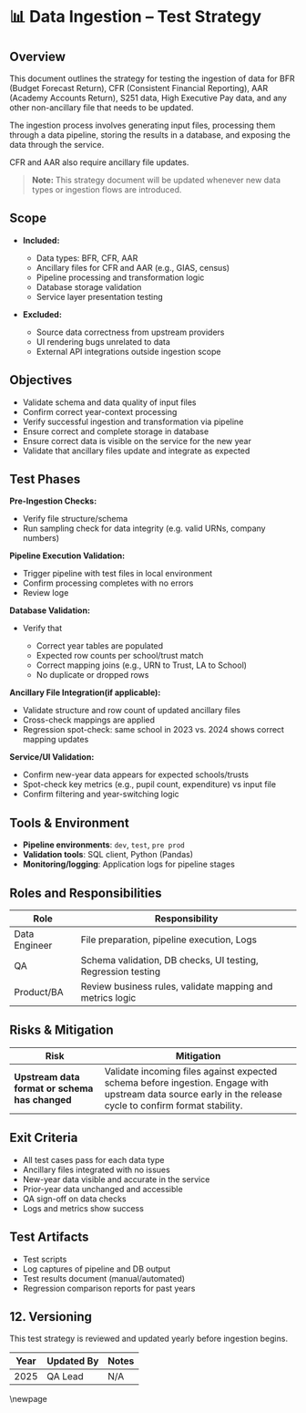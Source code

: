 ﻿# 📊 Data Ingestion – Test Strategy

## Overview

This document outlines the strategy for testing the ingestion of data for BFR (Budget Forecast Return), CFR (Consistent Financial Reporting), AAR (Academy Accounts Return), S251 data, High Executive Pay data, and any other non-ancillary file that needs to be updated.

The ingestion process involves generating input files, processing them through a data pipeline, storing the results in a database, and exposing the data through the service.

CFR and AAR also require ancillary file updates.

> **Note:** This strategy document will be updated whenever new data types or ingestion flows are introduced.

## Scope

- **Included:**
  - Data types: BFR, CFR, AAR
  - Ancillary files for CFR and AAR (e.g., GIAS, census)
  - Pipeline processing and transformation logic
  - Database storage validation
  - Service layer presentation testing

- **Excluded:**
  - Source data correctness from upstream providers
  - UI rendering bugs unrelated to data
  - External API integrations outside ingestion scope

## Objectives

- Validate schema and data quality of input files
- Confirm correct year-context processing
- Verify successful ingestion and transformation via pipeline
- Ensure correct and complete storage in database
- Ensure correct data is visible on the service for the new year
- Validate that ancillary files update and integrate as expected

## Test Phases

**Pre-Ingestion Checks:**

- Verify file structure/schema
- Run sampling check for data integrity (e.g. valid URNs, company numbers)

**Pipeline Execution Validation:**

- Trigger pipeline with test files in local environment
- Confirm processing completes with no errors
- Review loge

**Database Validation:**

- Verify that

  - Correct year tables are populated
  - Expected row counts per school/trust match
  - Correct mapping joins (e.g., URN to Trust, LA to School)
  - No duplicate or dropped rows

**Ancillary File Integration(if applicable):**

- Validate structure and row count of updated ancillary files
- Cross-check mappings are applied
- Regression spot-check: same school in 2023 vs. 2024 shows correct mapping updates

**Service/UI Validation:**

- Confirm new-year data appears for expected schools/trusts
- Spot-check key metrics (e.g., pupil count, expenditure) vs input file
- Confirm filtering and year-switching logic

## Tools & Environment

- **Pipeline environments**: `dev`, `test`, `pre prod`
- **Validation tools**: SQL client, Python (Pandas)
- **Monitoring/logging**: Application logs for pipeline stages

## Roles and Responsibilities

| Role          | Responsibility                                               |
|---------------|--------------------------------------------------------------|
| Data Engineer | File preparation, pipeline execution, Logs                   |
| QA            | Schema validation, DB checks, UI testing, Regression testing |
| Product/BA    | Review business rules, validate mapping and metrics logic    |

## Risks & Mitigation

| Risk                                           | Mitigation                                                                                                                                                 |
|------------------------------------------------|------------------------------------------------------------------------------------------------------------------------------------------------------------|
| **Upstream data format or schema has changed** | Validate incoming files against expected schema before ingestion. Engage with upstream data source early in the release cycle to confirm format stability. |

## Exit Criteria

- All test cases pass for each data type
- Ancillary files integrated with no issues
- New-year data visible and accurate in the service
- Prior-year data unchanged and accessible
- QA sign-off on data checks
- Logs and metrics show success

## Test Artifacts

- Test scripts
- Log captures of pipeline and DB output
- Test results document (manual/automated)
- Regression comparison reports for past years

## 12. Versioning

This test strategy is reviewed and updated yearly before ingestion begins.

| Year | Updated By | Notes |
|------|------------|-------|
| 2025 | QA Lead    | N/A   |

<!-- Leave the rest of this page blank -->
\newpage
